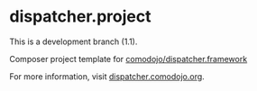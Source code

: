 dispatcher.project
==================

This is a development branch (1.1).

Composer project template for [comodojo/dispatcher.framework](https://github.com/comodojo/dispatcher.framework)

For more information, visit [dispatcher.comodojo.org](http://dispatcher.comodojo.org).
